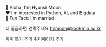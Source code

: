 🤟 Aloha, I'm Hyunsil Moon  
❤️ I'm interested in Python, AI, and Bigdata  
🫢 Fun Fact: I'm married  

더 궁금하면 연락주세요 hsmoon@kookmin.ac.kr

취미 특기 추가
취미페이지 추가